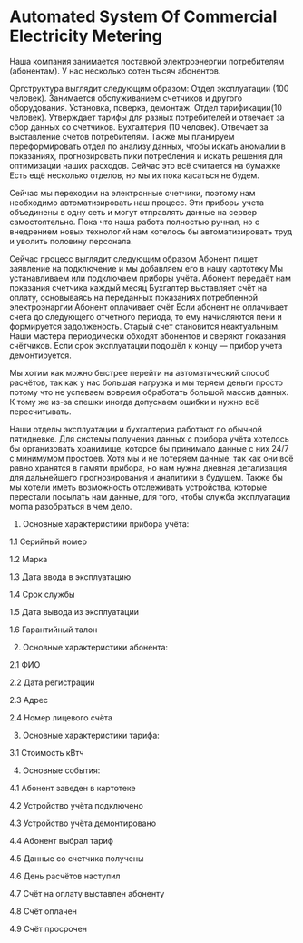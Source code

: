 # Automated System Of Commercial Electricity Metering

Наша компания занимается поставкой электроэнергии потребителям (абонентам). У нас несколько сотен тысяч абонентов.

Оргструктура выглядит следующим образом:
Отдел эксплуатации (100 человек). Занимается обслуживанием счетчиков и другого оборудования. Установка, поверка, демонтаж.
Отдел тарификации(10 человек). Утверждает тарифы для разных потребителей и отвечает за сбор данных со счетчиков.
Бухгалтерия (10 человек). Отвечает за выставление счетов потребителям.
Также мы планируем переформировать отдел по анализу данных, чтобы искать аномалии в показаниях, прогнозировать пики потребления и искать решения для оптимизации наших расходов. Сейчас это всё считается на бумажке
Есть ещё несколько отделов, но мы их пока касаться не будем.

Сейчас мы переходим на электронные счетчики, поэтому нам необходимо автоматизировать наш процесс. Эти приборы учета объединены в одну сеть и могут отправлять данные на сервер самостоятельно.
Пока что наша работа полностью ручная, но с внедрением новых технологий нам хотелось бы автоматизировать труд и уволить половину персонала.

Сейчас процесс выглядит следующим образом
Абонент пишет заявление на подключение и мы добавляем его в нашу картотеку
Мы устанавливаем или подключаем приборы учёта.
Абонент передаёт нам показания счетчика каждый месяц
Бухгалтер выставляет счёт на оплату, основываясь на переданных показаниях потребленной электроэнаргии
Абонент оплачивает счёт
Если абонент не оплачивает счета до следующего отчетного периода, то ему начисляются пени и формируется задолженость. Старый счет становится неактуальным.
Наши мастера периодически обходят абонентов и сверяют показания счётчиков.
Если срок эксплуатации подошёл к концу — прибор учета демонтируется.

Мы хотим как можно быстрее перейти на автоматический способ расчётов, так как у нас большая нагрузка и мы теряем деньги просто потому что не успеваем вовремя обработать большой массив данных. К тому же из-за спешки иногда допускаем ошибки и нужно всё пересчитывать.

Наши отделы эксплуатации и бухгалтерия работают по обычной пятидневке. Для системы получения данных с прибора учёта хотелось бы организовать хранилище, которое бы принимало данные с них 24/7 с минимумом простоев. Хотя мы и не потеряем данные, так как они всё равно хранятся в памяти прибора, но нам нужна дневная детализация для дальнейшего прогнозирования и аналитики в будущем. Также бы мы хотели иметь возможность отслеживать устройства, которые перестали посылать нам данные, для того, чтобы служба эксплуатации могла разобраться в чем дело.


1.  Основные характеристики прибора учёта:

1.1 Серийный номер

1.2 Марка

1.3 Дата ввода в эксплуатацию

1.4 Срок службы

1.5 Дата вывода из эксплуатации

1.6 Гарантийный талон


2.  Основные характеристики абонента:

2.1 ФИО

2.2 Дата регистрации

2.3 Адрес

2.4 Номер лицевого счёта


3.  Основные характеристики тарифа:

3.1 Стоимость кВтч


4.  Основные события:

4.1 Абонент заведен в картотеке

4.2 Устройство учёта подключено

4.3 Устройство учёта демонтировано

4.4 Абонент выбрал тариф

4.5 Данные со счетчика получены

4.6 День расчётов наступил

4.7 Счёт на оплату выставлен абоненту

4.8 Счёт оплачен

4.9 Счёт просрочен
